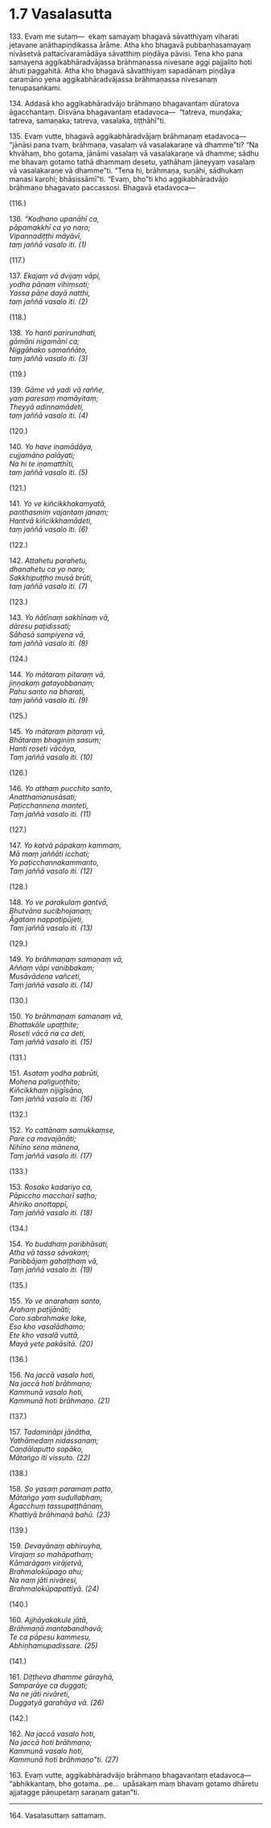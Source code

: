 

# 1.7 Vasalasutta



133\. Evaṃ me sutaṃ—  ekaṃ samayaṃ bhagavā sāvatthiyaṃ viharati jetavane anāthapiṇḍikassa ārāme. Atha kho bhagavā pubbaṇhasamayaṃ nivāsetvā pattacīvaramādāya sāvatthiṃ piṇḍāya pāvisi. Tena kho pana samayena aggikabhāradvājassa brāhmaṇassa nivesane aggi pajjalito hoti āhuti paggahitā. Atha kho bhagavā sāvatthiyaṃ sapadānaṃ piṇḍāya caramāno yena aggikabhāradvājassa brāhmaṇassa nivesanaṃ tenupasaṅkami.

134\. Addasā kho aggikabhāradvājo brāhmaṇo bhagavantaṃ dūratova āgacchantaṃ. Disvāna bhagavantaṃ etadavoca—  “tatreva, muṇḍaka; tatreva, samaṇaka; tatreva, vasalaka, tiṭṭhāhī”ti.

135\. Evaṃ vutte, bhagavā aggikabhāradvājaṃ brāhmaṇaṃ etadavoca—  “jānāsi pana tvaṃ, brāhmaṇa, vasalaṃ vā vasalakaraṇe vā dhamme”ti? “Na khvāhaṃ, bho gotama, jānāmi vasalaṃ vā vasalakaraṇe vā dhamme; sādhu me bhavaṃ gotamo tathā dhammaṃ desetu, yathāhaṃ jāneyyaṃ vasalaṃ vā vasalakaraṇe vā dhamme”ti. “Tena hi, brāhmaṇa, suṇāhi, sādhukaṃ manasi karohi; bhāsissāmī”ti. “Evaṃ, bho”ti kho aggikabhāradvājo brāhmaṇo bhagavato paccassosi. Bhagavā etadavoca—

(116.)

136\. _“Kodhano upanāhī ca,_  
_pāpamakkhī ca yo naro;_  
_Vipannadiṭṭhi māyāvī,_  
_taṃ jaññā vasalo iti. (1)_  


(117.)

137\. _Ekajaṃ vā dvijaṃ vāpi,_  
_yodha pāṇaṃ vihiṃsati;_  
_Yassa pāṇe dayā natthi,_  
_taṃ jaññā vasalo iti. (2)_  


(118.)

138\. _Yo hanti parirundhati,_  
_gāmāni nigamāni ca;_  
_Niggāhako samaññāto,_  
_taṃ jaññā vasalo iti. (3)_  


(119.)

139\. _Gāme vā yadi vā raññe,_  
_yaṃ paresaṃ mamāyitaṃ;_  
_Theyyā adinnamādeti,_  
_taṃ jaññā vasalo iti. (4)_  


(120.)

140\. _Yo have iṇamādāya,_  
_cujjamāno palāyati;_  
_Na hi te iṇamatthīti,_  
_taṃ jaññā vasalo iti. (5)_  


(121.)

141\. _Yo ve kiñcikkhakamyatā,_  
_panthasmiṃ vajantaṃ janaṃ;_  
_Hantvā kiñcikkhamādeti,_  
_taṃ jaññā vasalo iti. (6)_  


(122.)

142\. _Attahetu parahetu,_  
_dhanahetu ca yo naro;_  
_Sakkhipuṭṭho musā brūti,_  
_taṃ jaññā vasalo iti. (7)_  


(123.)

143\. _Yo ñātīnaṃ sakhīnaṃ vā,_  
_dāresu paṭidissati;_  
_Sāhasā sampiyena vā,_  
_taṃ jaññā vasalo iti. (8)_  


(124.)

144\. _Yo mātaraṃ pitaraṃ vā,_  
_jiṇṇakaṃ gatayobbanaṃ;_  
_Pahu santo na bharati,_  
_taṃ jaññā vasalo iti. (9)_  


(125.)

145\. _Yo mātaraṃ pitaraṃ vā,_  
_Bhātaraṃ bhaginiṃ sasuṃ;_  
_Hanti roseti vācāya,_  
_Taṃ jaññā vasalo iti. (10)_  


(126.)

146\. _Yo atthaṃ pucchito santo,_  
_Anatthamanusāsati;_  
_Paṭicchannena manteti,_  
_Taṃ jaññā vasalo iti. (11)_  


(127.)

147\. _Yo katvā pāpakaṃ kammaṃ,_  
_Mā maṃ jaññāti icchati;_  
_Yo paṭicchannakammanto,_  
_Taṃ jaññā vasalo iti. (12)_  


(128.)

148\. _Yo ve parakulaṃ gantvā,_  
_Bhutvāna sucibhojanaṃ;_  
_Āgataṃ nappaṭipūjeti,_  
_Taṃ jaññā vasalo iti. (13)_  


(129.)

149\. _Yo brāhmaṇaṃ samaṇaṃ vā,_  
_Aññaṃ vāpi vanibbakaṃ;_  
_Musāvādena vañceti,_  
_Taṃ jaññā vasalo iti. (14)_  


(130.)

150\. _Yo brāhmaṇaṃ samaṇaṃ vā,_  
_Bhattakāle upaṭṭhite;_  
_Roseti vācā na ca deti,_  
_Taṃ jaññā vasalo iti. (15)_  


(131.)

151\. _Asataṃ yodha pabrūti,_  
_Mohena paliguṇṭhito;_  
_Kiñcikkhaṃ nijigīsāno,_  
_Taṃ jaññā vasalo iti. (16)_  


(132.)

152\. _Yo cattānaṃ samukkaṃse,_  
_Pare ca mavajānāti;_  
_Nihīno sena mānena,_  
_Taṃ jaññā vasalo iti. (17)_  


(133.)

153\. _Rosako kadariyo ca,_  
_Pāpiccho maccharī saṭho;_  
_Ahiriko anottappī,_  
_Taṃ jaññā vasalo iti. (18)_  


(134.)

154\. _Yo buddhaṃ paribhāsati,_  
_Atha vā tassa sāvakaṃ;_  
_Paribbājaṃ gahaṭṭhaṃ vā,_  
_Taṃ jaññā vasalo iti. (19)_  


(135.)

155\. _Yo ve anarahaṃ santo,_  
_Arahaṃ paṭijānāti;_  
_Coro sabrahmake loke,_  
_Eso kho vasalādhamo;_  
_Ete kho vasalā vuttā,_  
_Mayā yete pakāsitā. (20)_  


(136.)

156\. _Na jaccā vasalo hoti,_  
_Na jaccā hoti brāhmaṇo;_  
_Kammunā vasalo hoti,_  
_Kammunā hoti brāhmaṇo. (21)_  


(137.)

157\. _Tadamināpi jānātha,_  
_Yathāmedaṃ nidassanaṃ;_  
_Caṇḍālaputto sopāko,_  
_Mātaṅgo iti vissuto. (22)_  


(138.)

158\. _So yasaṃ paramaṃ patto,_  
_Mātaṅgo yaṃ sudullabhaṃ;_  
_Āgacchuṃ tassupaṭṭhānaṃ,_  
_Khattiyā brāhmaṇā bahū. (23)_  


(139.)

159\. _Devayānaṃ abhiruyha,_  
_Virajaṃ so mahāpathaṃ;_  
_Kāmarāgaṃ virājetvā,_  
_Brahmalokūpago ahu;_  
_Na naṃ jāti nivāresi,_  
_Brahmalokūpapattiyā. (24)_  


(140.)

160\. _Ajjhāyakakule jātā,_  
_Brāhmaṇā mantabandhavā;_  
_Te ca pāpesu kammesu,_  
_Abhiṇhamupadissare. (25)_  


(141.)

161\. _Diṭṭheva dhamme gārayhā,_  
_Samparāye ca duggati;_  
_Na ne jāti nivāreti,_  
_Duggatyā garahāya vā. (26)_  


(142.)

162\. _Na jaccā vasalo hoti,_  
_Na jaccā hoti brāhmaṇo;_  
_Kammunā vasalo hoti,_  
_Kammunā hoti brāhmaṇo”ti. (27)_  


163\. Evaṃ vutte, aggikabhāradvājo brāhmaṇo bhagavantaṃ etadavoca—  “abhikkantaṃ, bho gotama…pe…  upāsakaṃ maṃ bhavaṃ gotamo dhāretu ajjatagge pāṇupetaṃ saraṇaṃ gatan”ti.

---

164\. Vasalasuttaṃ sattamaṃ.





